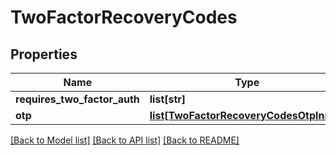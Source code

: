 # TwoFactorRecoveryCodes


## Properties
Name | Type | Description | Notes
------------ | ------------- | ------------- | -------------
**requires_two_factor_auth** | **list[str]** |  | [optional] 
**otp** | [**list[TwoFactorRecoveryCodesOtpInner]**](TwoFactorRecoveryCodesOtpInner.md) |  | [optional] 

[[Back to Model list]](../README.md#documentation-for-models) [[Back to API list]](../README.md#documentation-for-api-endpoints) [[Back to README]](../README.md)


